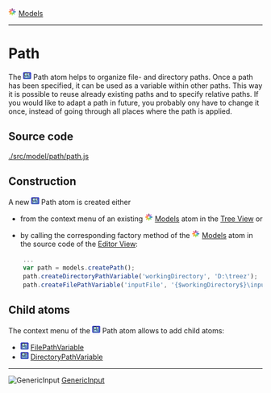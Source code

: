 ![](../../../../icons/models.png) [Models](../models.md)

----

# Path

The ![](../../../../icons/path.png) Path atom helps to organize file- and directory paths. Once a path has 
been specified, it can be used as a variable within other paths. This way it is possible to reuse already
existing paths and to specify relative paths. If you would like to adapt a path in future, you probably 
ony have to change it once, instead of going through all places where the path is applied. 

## Source code

[./src/model/path/path.js](../../../src/model/path/path.js)

## Construction

A new ![](../../../../icons/path.png) Path atom is created either 

* from the context menu of an existing ![](../../../../icons/models.png) [Models](../models.md) atom in the [Tree View](../../../views/treeView.md) or 

* by calling the corresponding factory method of the ![](../../../../icons/models.png) [Models](../models.md) atom in the source code of the [Editor View](../../../views/editorView.md):	

```javascript
    ...
    var path = models.createPath();	   
    path.createDirectoryPathVariable('workingDirectory', 'D:\treez');
    path.createFilePathVariable('inputFile', '{$workingDirectory$}\input.txt');
```

## Child atoms

The context menu of the ![](../../../../icons/path.png) Path atom allows to add child atoms: 

* ![](../../../../icons/filePathVariable.png) [FilePathVariable](../../variable/field/filePathVariable.md)
* ![](../../../../icons/directoryPathVariable.png) [DirectoryPathVariable](../../variable/field/directoryPathVariable.md)

----
![GenericInput](../../../icons/genericInput.png) [GenericInput](../genericInput/genericInput.md)
